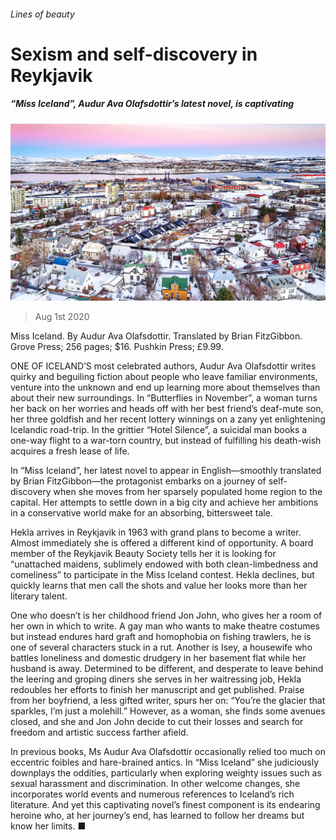 ###### Lines of beauty

# Sexism and self-discovery in Reykjavik 

##### “Miss Iceland”, Audur Ava Olafsdottir’s latest novel, is captivating 

![image](images/20200801_BKP001_0.jpg) 

> Aug 1st 2020 

Miss Iceland. By Audur Ava Olafsdottir. Translated by Brian FitzGibbon. Grove Press; 256 pages; $16. Pushkin Press; £9.99.

ONE OF ICELAND’S most celebrated authors, Audur Ava Olafsdottir writes quirky and beguiling fiction about people who leave familiar environments, venture into the unknown and end up learning more about themselves than about their new surroundings. In “Butterflies in November”, a woman turns her back on her worries and heads off with her best friend’s deaf-mute son, her three goldfish and her recent lottery winnings on a zany yet enlightening Icelandic road-trip. In the grittier “Hotel Silence”, a suicidal man books a one-way flight to a war-torn country, but instead of fulfilling his death-wish acquires a fresh lease of life.


In “Miss Iceland”, her latest novel to appear in English—smoothly translated by Brian FitzGibbon—the protagonist embarks on a journey of self-discovery when she moves from her sparsely populated home region to the capital. Her attempts to settle down in a big city and achieve her ambitions in a conservative world make for an absorbing, bittersweet tale.

Hekla arrives in Reykjavik in 1963 with grand plans to become a writer. Almost immediately she is offered a different kind of opportunity. A board member of the Reykjavik Beauty Society tells her it is looking for “unattached maidens, sublimely endowed with both clean-limbedness and comeliness” to participate in the Miss Iceland contest. Hekla declines, but quickly learns that men call the shots and value her looks more than her literary talent.

One who doesn’t is her childhood friend Jon John, who gives her a room of her own in which to write. A gay man who wants to make theatre costumes but instead endures hard graft and homophobia on fishing trawlers, he is one of several characters stuck in a rut. Another is Isey, a housewife who battles loneliness and domestic drudgery in her basement flat while her husband is away. Determined to be different, and desperate to leave behind the leering and groping diners she serves in her waitressing job, Hekla redoubles her efforts to finish her manuscript and get published. Praise from her boyfriend, a less gifted writer, spurs her on: “You’re the glacier that sparkles, I’m just a molehill.” However, as a woman, she finds some avenues closed, and she and Jon John decide to cut their losses and search for freedom and artistic success farther afield.

In previous books, Ms Audur Ava Olafsdottir occasionally relied too much on eccentric foibles and hare-brained antics. In “Miss Iceland” she judiciously downplays the oddities, particularly when exploring weighty issues such as sexual harassment and discrimination. In other welcome changes, she incorporates world events and numerous references to Iceland’s rich literature. And yet this captivating novel’s finest component is its endearing heroine who, at her journey’s end, has learned to follow her dreams but know her limits. ■

